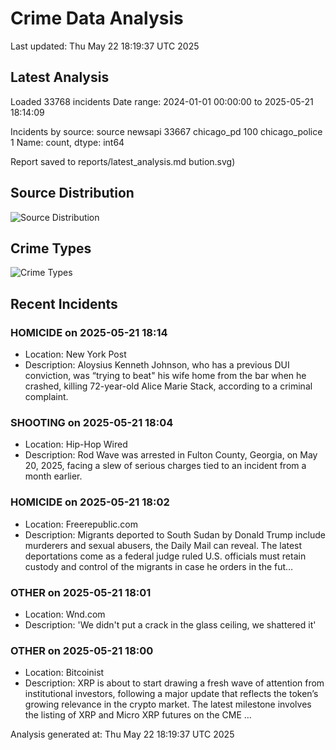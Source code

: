 # Crime Data Analysis
Last updated: Thu May 22 18:19:37 UTC 2025

## Latest Analysis

Loaded 33768 incidents
Date range: 2024-01-01 00:00:00 to 2025-05-21 18:14:09

Incidents by source:
source
newsapi           33667
chicago_pd          100
chicago_police        1
Name: count, dtype: int64

Report saved to reports/latest_analysis.md
bution.svg)

## Source Distribution
![Source Distribution](images/source_distribution.svg)

## Crime Types
![Crime Types](images/crime_types.svg)

## Recent Incidents

### HOMICIDE on 2025-05-21 18:14
- Location: New York Post
- Description: Aloysius Kenneth Johnson, who has a previous DUI conviction, was “trying to beat" his wife home from the bar when he crashed, killing 72-year-old Alice Marie Stack, according to a criminal complaint.


### SHOOTING on 2025-05-21 18:04
- Location: Hip-Hop Wired
- Description: Rod Wave was arrested in Fulton County, Georgia, on May 20, 2025, facing a slew of serious charges tied to an incident from a month earlier.


### HOMICIDE on 2025-05-21 18:02
- Location: Freerepublic.com
- Description: Migrants deported to South Sudan by Donald Trump include murderers and sexual abusers, the Daily Mail can reveal. The latest deportations come as a federal judge ruled U.S. officials must retain custody and control of the migrants in case he orders in the fut…


### OTHER on 2025-05-21 18:01
- Location: Wnd.com
- Description: 'We didn't put a crack in the glass ceiling, we shattered it'


### OTHER on 2025-05-21 18:00
- Location: Bitcoinist
- Description: XRP is about to start drawing a fresh wave of attention from institutional investors, following a major update that reflects the token’s growing relevance in the crypto market. The latest milestone involves the listing of XRP and Micro XRP futures on the CME …

Analysis generated at: Thu May 22 18:19:37 UTC 2025
